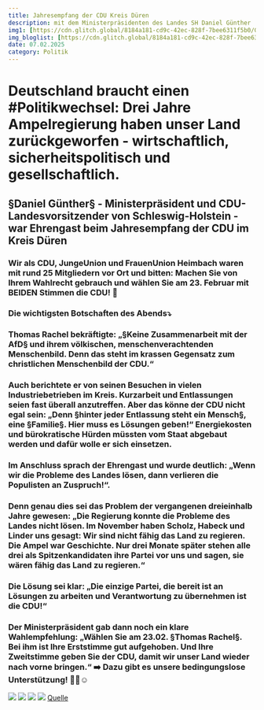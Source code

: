 ```yaml
---
title: Jahresempfang der CDU Kreis Düren
description: mit dem Ministerpräsidenten des Landes SH Daniel Günther
img1: [https://cdn.glitch.global/8184a181-cd9c-42ec-828f-7bee6311f5b0/G%C3%BCnther.jpg?v=1750192480918]#img-right
img_bloglist: [https://cdn.glitch.global/8184a181-cd9c-42ec-828f-7bee6311f5b0/Design%20ohne%20Titel%20(10).png?v=1750192304816]
date: 07.02.2025
category: Politik
---
```


# Deutschland braucht einen #Politikwechsel: Drei Jahre Ampelregierung haben unser Land zurückgeworfen - wirtschaftlich, sicherheitspolitisch und gesellschaftlich.
## §Daniel Günther§ - Ministerpräsident und CDU-Landesvorsitzender von Schleswig-Holstein - war Ehrengast beim Jahresempfang der CDU im Kreis Düren 
### Wir als CDU, JungeUnion und FrauenUnion Heimbach waren mit rund 25 Mitgliedern vor Ort und bitten: Machen Sie von Ihrem Wahlrecht gebrauch und wählen Sie am 23. Februar mit BEIDEN Stimmen die CDU! 🖤
### Die wichtigsten Botschaften des Abends⤵️
### Thomas Rachel bekräftigte: „§Keine Zusammenarbeit mit der AfD§ und ihrem völkischen, menschenverachtenden Menschenbild. Denn das steht im krassen Gegensatz zum christlichen Menschenbild der CDU.“
### Auch berichtete er von seinen Besuchen in vielen Industriebetrieben im Kreis. Kurzarbeit und Entlassungen seien fast überall anzutreffen. Aber das könne der CDU nicht egal sein: „Denn §hinter jeder Entlassung steht ein Mensch§, eine §Familie§. Hier muss es Lösungen geben!“ Energiekosten und bürokratische Hürden müssten vom Staat abgebaut werden und dafür wolle er sich einsetzen. 
### Im Anschluss sprach der Ehrengast und wurde deutlich: „Wenn wir die Probleme des Landes lösen, dann verlieren die Populisten an Zuspruch!“.
### Denn genau dies sei das Problem der vergangenen dreieinhalb Jahre gewesen: „Die Regierung konnte die Probleme des Landes nicht lösen. Im November haben Scholz, Habeck und Linder uns gesagt: Wir sind nicht fähig das Land zu regieren. Die Ampel war Geschichte. Nur drei Monate später stehen alle drei als Spitzenkandidaten ihre Partei vor uns und sagen, sie wären fähig das Land zu regieren.“
### Die Lösung sei klar: „Die einzige Partei, die bereit ist an Lösungen zu arbeiten und Verantwortung zu übernehmen ist die CDU!“
### Der Ministerpräsident gab dann noch ein klare Wahlempfehlung: „Wählen Sie am 23.02. §Thomas Rachel§. Bei ihm ist Ihre Erststimme gut aufgehoben. Und Ihre Zweitstimme geben Sie der CDU, damit wir unser Land wieder nach vorne bringen.“ ➡️ Dazu gibt es unsere bedingungslose Unterstützung! 💪🏼☺️
![](https://cdn.glitch.global/8184a181-cd9c-42ec-828f-7bee6311f5b0/Rachel.jpg?v=1750192482939)
![](https://cdn.glitch.global/8184a181-cd9c-42ec-828f-7bee6311f5b0/Gruppenbild.jpg?v=1750192478224)
![](https://cdn.glitch.global/8184a181-cd9c-42ec-828f-7bee6311f5b0/FU.jpg?v=1750192474542)
![](https://cdn.glitch.global/8184a181-cd9c-42ec-828f-7bee6311f5b0/D%C3%BCren.jpg?v=1750192472713)
[Quelle](https://www.instagram.com/p/DFyfB2_qMfZ/?utm_source=ig_embed)
